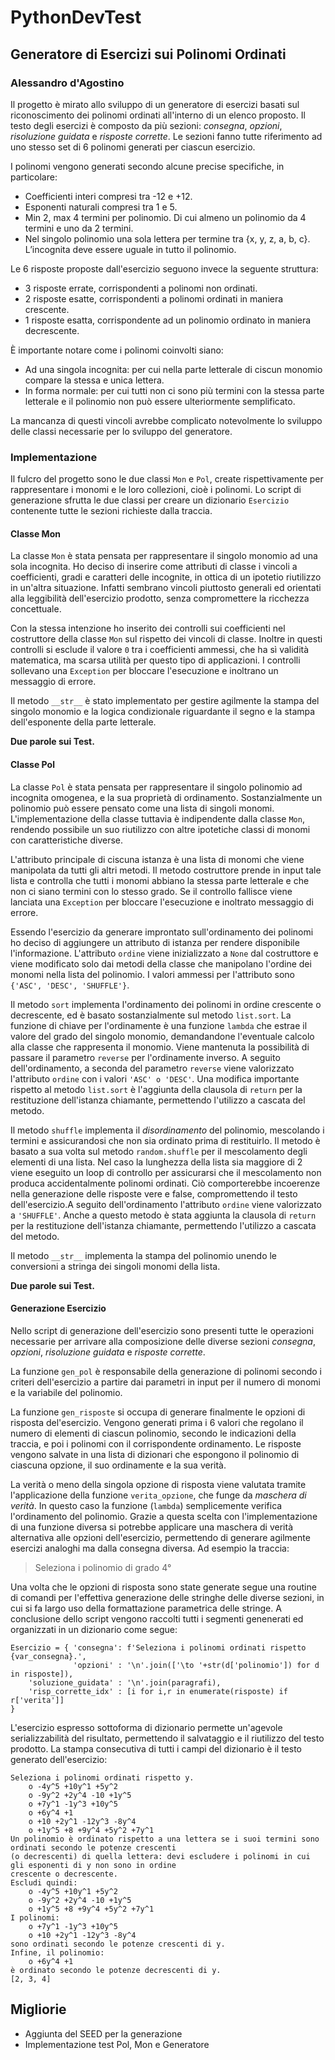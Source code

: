 # PythonDevTest

## Generatore di Esercizi sui Polinomi Ordinati
### Alessandro d'Agostino

Il progetto è mirato allo sviluppo di un generatore di esercizi basati sul riconoscimento dei polinomi ordinati all'interno di un elenco proposto.
Il testo degli esercizi è composto da più sezioni: *consegna*, *opzioni*, *risoluzione guidata* e *risposte corrette*. Le sezioni fanno tutte riferimento ad uno stesso set di 6 polinomi generati per ciascun esercizio.

I polinomi vengono generati secondo alcune precise specifiche, in particolare:
* Coefficienti interi compresi tra -12 e +12.
* Esponenti naturali compresi tra 1 e 5.
* Min 2, max 4 termini per polinomio. Di cui almeno un polinomio da 4 termini e uno da 2 termini.
* Nel singolo polinomio una sola lettera per termine tra {x, y, z, a, b, c}. L’incognita deve essere uguale in tutto il polinomio.

Le 6 risposte proposte dall'esercizio seguono invece la seguente struttura:
* 3 risposte errate, corrispondenti a polinomi non ordinati.
* 2 risposte esatte, corrispondenti a polinomi ordinati in maniera crescente.
* 1 risposte esatta, corrispondente ad un polinomio ordinato in maniera decrescente.

È importante notare come i polinomi coinvolti siano:
* Ad una singola incognita: per cui nella parte letterale di ciscun monomio compare la stessa e unica lettera.
* In forma normale: per cui tutti non ci sono più termini con la stessa parte letterale e il polinomio non può essere ulteriormente semplificato.

La mancanza di questi vincoli avrebbe complicato notevolmente lo sviluppo delle classi necessarie per lo sviluppo del generatore.

### Implementazione

Il fulcro del progetto sono le due classi ``Mon`` e ``Pol``, create rispettivamente per rappresentare i monomi e le loro collezioni, cioè i polinomi. Lo script di generazione sfrutta le due classi per creare un dizionario ``Esercizio`` contenente tutte le sezioni richieste dalla traccia.

#### Classe Mon

La classe ``Mon`` è stata pensata per rappresentare il singolo monomio ad una sola incognita. Ho deciso di inserire come attributi di classe i vincoli a coefficienti, gradi e caratteri delle incognite, in ottica di un ipotetio riutilizzo in un'altra situazione. Infatti sembrano vincoli piuttosto generali ed orientati alla leggibilità dell'esercizio prodotto, senza compromettere la ricchezza concettuale.

Con la stessa intenzione ho inserito dei controlli sui coefficienti nel costruttore della classe ``Mon`` sul rispetto dei vincoli di classe. Inoltre in questi controlli si esclude il valore ``0`` tra i coefficienti ammessi, che ha sì validità matematica, ma scarsa utilità per questo tipo di applicazioni. I controlli sollevano una ``Exception`` per bloccare l'esecuzione e inoltrano un messaggio di errore.

Il metodo ``__str__`` è stato implementato per gestire agilmente la stampa del singolo monomio e la logica condizionale riguardante il segno e la stampa dell'esponente della parte letterale.

**Due parole sui Test.**

#### Classe Pol

La classe ``Pol`` è stata pensata per rappresentare il singolo polinomio ad incognita omogenea, e la sua proprietà di ordinamento. Sostanzialmente un polinomio può essere pensato come una lista di singoli monomi. L'implementazione della classe tuttavia è indipendente dalla classe ``Mon``, rendendo possibile un suo riutilizzo con altre ipotetiche classi di monomi con caratteristiche diverse.

L'attributo principale di ciscuna istanza è una lista di monomi che viene manipolata da tutti gli altri metodi. Il metodo costruttore prende in input tale lista e controlla che tutti i monomi abbiano la stessa parte letterale e che non ci siano termini con lo stesso grado. Se il controllo fallisce viene lanciata una ``Exception`` per bloccare l'esecuzione e inoltrato messaggio di errore.

Essendo l'esercizio da generare improntato sull'ordinamento dei polinomi ho deciso di aggiungere un attributo di istanza per rendere disponibile l'informazione. L'attributo ``ordine`` viene inizializzato a ``None`` dal costruttore e viene modificato solo dai metodi della classe che manipolano l'ordine dei monomi nella lista del polinomio. I valori ammessi per l'attributo sono ``{'ASC', 'DESC', 'SHUFFLE'}``.

Il metodo ``sort`` implementa l'ordinamento dei polinomi in ordine crescente o decrescente, ed è basato sostanzialmente sul metodo ``list.sort``. La funzione di chiave per l'ordinamente è una funzione ``lambda`` che estrae il valore del grado del singolo monomio, demandandone l'eventuale calcolo alla classe che rappresenta il monomio. Viene mantenuta la possibilità di passare il parametro ``reverse`` per l'ordinamente inverso. A seguito dell'ordinamento, a seconda del parametro ``reverse`` viene valorizzato l'attributo ``ordine`` con i valori ``'ASC' o 'DESC'``. Una modifica importante rispetto al metodo ``list.sort`` è l'aggiunta della clausola di ``return`` per la restituzione dell'istanza chiamante, permettendo l'utilizzo a cascata del metodo.

Il metodo ``shuffle`` implementa il *disordinamento* del polinomio, mescolando i termini e assicurandosi che non sia ordinato prima di restituirlo. Il metodo è basato a sua volta sul metodo ``random.shuffle`` per il mescolamento degli elementi di una lista. Nel caso la lunghezza della lista sia maggiore di 2 viene eseguito un loop di controllo per assicurarsi che il mescolamento non produca accidentalmente polinomi ordinati. Ciò comporterebbe incoerenze nella generazione delle risposte vere e false, compromettendo il testo dell'esercizio.A seguito dell'ordinamento l'attributo ``ordine`` viene valorizzato a ``'SHUFFLE'``. Anche a questo metodo è stata aggiunta la clausola di ``return`` per la restituzione dell'istanza chiamante, permettendo l'utilizzo a cascata del metodo.

Il metodo ``__str__`` implementa la stampa del polinomio unendo le conversioni a stringa dei singoli monomi della lista.

**Due parole sui Test.**

#### Generazione Esercizio

Nello script di generazione dell'esercizio sono presenti tutte le operazioni necessarie per arrivare alla composizione delle diverse sezioni *consegna*, *opzioni*, *risoluzione guidata* e *risposte corrette*.

La funzione ``gen_pol`` è responsabile della generazione di polinomi secondo i criteri dell'esercizio a partire dai parametri in input per il numero di monomi e la variabile del polinomio.

La funzione ``gen_risposte`` si occupa di generare finalmente le opzioni di risposta del'esercizio. Vengono generati prima i 6 valori che regolano il numero di elementi di ciascun polinomio, secondo le indicazioni della traccia, e poi i polinomi con il corrispondente ordinamento. Le risposte vengono salvate in una lista di dizionari che espongono il polinomio di ciascuna opzione, il suo ordinamente e la sua verità.

La verità o meno della singola opzione di risposta viene valutata tramite l'applicazione della funzione ``verita_opzione``, che funge da *maschera di verità*. In questo caso la funzione (``lambda``) semplicemente verifica l'ordinamento del polinomio. Grazie a questa scelta con l'implementazione di una funzione diversa si potrebbe applicare una maschera di verità alternativa alle opzioni dell'esercizio, permettendo di generare agilmente esercizi analoghi ma dalla consegna diversa. Ad esempio  la traccia:

> Seleziona i polinomio di grado 4°

Una volta che le opzioni di risposta sono state generate segue una routine di comandi per l'effettiva generazione delle stringhe delle diverse sezioni, in cui si fa largo uso della formattazione parametrica delle stringe. A conclusione dello script vengono raccolti tutti i segmenti genenerati ed organizzati in un dizionario come segue:

```
Esercizio = { 'consegna': f'Seleziona i polinomi ordinati rispetto {var_consegna}.',
              'opzioni' : '\n'.join(['\to '+str(d['polinomio']) for d in risposte]),
    'soluzione_guidata' : '\n'.join(paragrafi),
    'risp_corrette_idx' : [i for i,r in enumerate(risposte) if r['verita']]
}
```
L'esercizio espresso sottoforma di dizionario permette un'agevole serializzabilità del risultato, permettendo il salvataggio e il riutilizzo del testo prodotto.
La stampa consecutiva di tutti i campi del dizionario è il testo generato dell'esercizio:

```
Seleziona i polinomi ordinati rispetto y.
	o -4y^5 +10y^1 +5y^2
	o -9y^2 +2y^4 -10 +1y^5
	o +7y^1 -1y^3 +10y^5
	o +6y^4 +1
	o +10 +2y^1 -12y^3 -8y^4
	o +1y^5 +8 +9y^4 +5y^2 +7y^1
Un polinomio è ordinato rispetto a una lettera se i suoi termini sono ordinati secondo le potenze crescenti
(o decrescenti) di quella lettera: devi escludere i polinomi in cui gli esponenti di y non sono in ordine
crescente o decrescente.
Escludi quindi:
	o -4y^5 +10y^1 +5y^2
	o -9y^2 +2y^4 -10 +1y^5
	o +1y^5 +8 +9y^4 +5y^2 +7y^1
I polinomi:
	o +7y^1 -1y^3 +10y^5
	o +10 +2y^1 -12y^3 -8y^4
sono ordinati secondo le potenze crescenti di y.
Infine, il polinomio:
	o +6y^4 +1
è ordinato secondo le potenze decrescenti di y.
[2, 3, 4]
```

## Migliorie
* Aggiunta del SEED per la generazione
* Implementazione test Pol, Mon e Generatore
